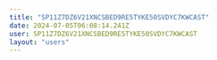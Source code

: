 ```yaml
---
title: "SP11Z7DZ6V21XNCSBED9RE5TYKE50SVDYC7KWCAST"
date: 2024-07-05T06:08:14.241Z
user: SP11Z7DZ6V21XNCSBED9RE5TYKE50SVDYC7KWCAST
layout: "users"
---
```

    
